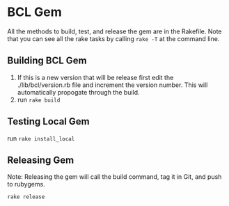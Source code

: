 # BCL Gem

All the methods to build, test, and release the gem are in the Rakefile.  Note that you can see all the rake tasks by calling `rake -T` at the command line.

## Building BCL Gem

1. If this is a new version that will be release first edit the ./lib/bcl/version.rb file and increment the version number.  This will automatically propogate through the build.
1. run `rake build`
 

## Testing Local Gem

run `rake install_local`

## Releasing Gem

Note: Releasing the gem will call the build command, tag it in Git, and push to rubygems.

`rake release`
